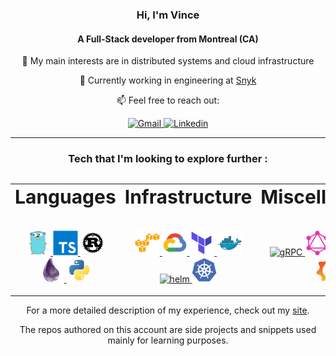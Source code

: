 <h3 align="center">Hi, I'm Vince</h3>
<h4 align="center">A Full-Stack developer from Montreal (CA)</h4>

<p align="center"> 🌱 My main interests are in distributed systems and cloud infrastructure</p>
<p align="center"> 💼 Currently working in engineering at <a href="https://snyk.io/">Snyk</a></p>
<p align="center"> 📫 Feel free to reach out:
<p align="center"> 
   <a href="mailto:vincent.desloover.dev@gmail.com"><img src="https://img.shields.io/badge/Gmail-D14836?style=for-the-badge&logo=gmail&logoColor=white"/ alt="Gmail"> </a>
   <a href="https://www.linkedin.com/in/vincent-desloover/"><img src="https://img.shields.io/badge/LinkedIn-0077B5?style=for-the-badge&logo=linkedin&logoColor=white" alt="Linkedin"/> </a>
</p> 

<hr/>

<h3 align="center">Tech that I'm looking to explore further :</h3>

<!-- <table border="0" align="center">
 <tr>
   <td><b style="font-size:30px">Languages</b></td>
   <td><b style="font-size:30px">Backend</b></td>
   <td><b style="font-size:30px">Databases</b></td>
 </tr>
 <tr>
  <td>
    <br/>
    <p align="center"> 
      <a href="https://www.typescriptlang.org/" title="TypeScript" target="_blank"> 
        <img src="https://raw.githubusercontent.com/devicons/devicon/master/icons/typescript/typescript-original.svg" alt="typescript" width="40" height="40"/> 
      </a>
      <a href="https://golang.org" title="Go" target="_blank"> 
        <img src="https://raw.githubusercontent.com/devicons/devicon/master/icons/go/go-original.svg" alt="go" width="40" height="40"/>
      </a>    
      <a href="https://www.python.org" title="Python" target="_blank"> 
        <img src="https://raw.githubusercontent.com/devicons/devicon/master/icons/python/python-original.svg" alt="python" width="40" height="40"/> 
      </a>
      <a href="https://elixir-lang.org/" title="Elixir" target="_blank"> 
        <img src="https://raw.githubusercontent.com/devicons/devicon/master/icons/elixir/elixir-original.svg" alt="c" width="40" height="40"/> 
      </a> 
    </p>
  </td>
  <td>
    <br/>
    <p align="center"> 
      <a href="https://nestjs.com/" title="NestJS" target="_blank"> 
        <img src="https://raw.githubusercontent.com/devicons/devicon/master/icons/nestjs/nestjs-plain.svg" alt="nestjs" width="40" height="40"/> 
      </a>
      <a href="https://graphql.org/" title="GraphQL" target="_blank"> 
        <img src="https://raw.githubusercontent.com/devicons/devicon/master/icons/graphql/graphql-plain.svg" alt="graphql" width="40" height="40"/> 
      </a> 
      <a href="https://expressjs.com/" title="Express" target="_blank"> 
        <img src="https://raw.githubusercontent.com/devicons/devicon/master/icons/express/express-original.svg" alt="express" width="40" height="40"/> 
      </a> 
      <a href="https://nodejs.org/en/" title="NodeJS" target="_blank"> 
        <img src="https://raw.githubusercontent.com/devicons/devicon/master/icons/nodejs/nodejs-original.svg" alt="nodejs" width="40" height="40"/> 
      </a>
      <a href="https://www.djangoproject.com/" title="Django" target="_blank"> 
        <img src="https://raw.githubusercontent.com/devicons/devicon/master/icons/django/django-plain.svg" alt="django" width="40" height="40"/> 
      </a> 
    <p>
  </td>
   <td>
     <br/>
     <p align="center"> 
      <a href="https://redis.io/" title="Redis" target="_blank"> 
        <img src="https://raw.githubusercontent.com/devicons/devicon/master/icons/redis/redis-original.svg" alt="redis" width="40" height="40"/> 
      </a> 
      <a href="https://www.mongodb.com/" title="MongoDB" target="_blank"> 
        <img src="https://raw.githubusercontent.com/devicons/devicon/master/icons/mongodb/mongodb-original.svg" alt="mongodb" width="40" height="40"/> 
      </a> 
      <a href="https://www.mysql.com/" title="MySQL" target="_blank"> 
        <img src="https://raw.githubusercontent.com/devicons/devicon/master/icons/mysql/mysql-original.svg" alt="mysql" width="40" height="40"/> 
      </a>
      <a href="https://neo4j.com/" title="Neo4j" target="_blank"> 
        <img src="https://raw.githubusercontent.com/devicons/devicon/master/icons/neo4j/neo4j-original.svg" alt="neo4j" width="40" height="40"/> 
      </a>
     </p>
   </td>
  </tr>
  <tr>
   <td><b style="font-size:30px">Infrastructure</b></td>
   <td><b style="font-size:30px">Frontend</b></td>
   <td><b style="font-size:30px">Tooling</b></td>
  </tr>
  <tr>
   <td>
     <br/>
     <p align="center"> 
      <a href="https://aws.amazon.com/" title="AWS" target="_blank"> 
        <img src="https://raw.githubusercontent.com/devicons/devicon/master/icons/amazonwebservices/amazonwebservices-original.svg" alt="aws" width="40" height="40"/> 
      </a>
      <a href="https://cloud.google.com/" title="GCP" target="_blank"> 
        <img src="https://raw.githubusercontent.com/devicons/devicon/master/icons/googlecloud/googlecloud-original.svg" alt="gcp" width="40" height="40"/>
      <a href="https://www.terraform.io/" title="Terraform" target="_blank"> 
        <img src="https://raw.githubusercontent.com/devicons/devicon/master/icons/terraform/terraform-original.svg" alt="terraform" width="40" height="40"/> 
      <a href="https://www.docker.com/" title="Docker" target="_blank"> 
        <img src="https://raw.githubusercontent.com/devicons/devicon/master/icons/docker/docker-original.svg" alt="docker" width="40" height="40"/> 
      </a>
      <a href="https://kubernetes.io/" title="Kubernetes" target="_blank"> 
        <img src="https://raw.githubusercontent.com/devicons/devicon/master/icons/kubernetes/kubernetes-plain.svg" alt="kubernetes" width="40" height="40"/> 
      </a> 
      </a>
      </a>
     </p>
   </td>
   <td>
    <br/>
    <p align="center"> 
      <a href="https://reactjs.org/" title="React" target="_blank"> 
        <img src="https://raw.githubusercontent.com/devicons/devicon/master/icons/react/react-original-wordmark.svg" alt="react" width="40" height="40"/> 
      </a>
      <a href="https://material-ui.com/" title="Material-UI" target="_blank">
        <img src="https://raw.githubusercontent.com/devicons/devicon/master/icons/materialui/materialui-original.svg" alt="materialui" width="40" height="40"/> 
      </a>
      <a href="https://vuejs.org/" title="Vue" target="_blank"> 
        <img src="https://raw.githubusercontent.com/devicons/devicon/master/icons/vuejs/vuejs-original.svg" alt="vue" width="40" height="40"/> 
      </a>
      <a href="https://nuxtjs.org/" title="Vue" target="_blank"> 
        <img src="https://raw.githubusercontent.com/devicons/devicon/master/icons/nuxtjs/nuxtjs-original.svg" alt="vue" width="40" height="40"/> 
      </a>
    <p>
   </td>
   <td>
    <br/>
    <p align="center"> 
      <a href="https://ubuntu.com/" title="Ubuntu" target="_blank"> 
        <img src="https://raw.githubusercontent.com/devicons/devicon/master/icons/ubuntu/ubuntu-plain.svg" alt="ubuntu" width="40" height="40"/> 
      </a> 
      <a href="https://code.visualstudio.com/" title="VSCode" target="_blank"> 
        <img src="https://raw.githubusercontent.com/devicons/devicon/master/icons/vscode/vscode-original.svg" alt="vscode" width="40" height="40"/> 
      </a>
      <a href="https://git-scm.com/" title="Git" target="_blank"> 
        <img src="https://raw.githubusercontent.com/devicons/devicon/master/icons/git/git-original.svg" alt="github" width="40" height="40"/> 
      </a>
    </p>
   </td>
  </tr>
</table> -->
  
<table border="0" align="center">
  <table border="0" align="center">
 <tr>
   <td><b style="font-size:30px">Languages</b></td>
   <td><b style="font-size:30px">Infrastructure</b></td>
   <td><b style="font-size:30px">Miscellaneous</b></td>
 </tr>
 <tr>
  <td>
    <br/>
    <p align="center"> 
      <a href="https://golang.org" title="Go" target="_blank"> 
        <img src="https://raw.githubusercontent.com/devicons/devicon/master/icons/go/go-original.svg" alt="go" width="40" height="40"/>
      </a>
      <a href="https://www.typescriptlang.org/" title="TypeScript" target="_blank"> 
        <img src="https://raw.githubusercontent.com/devicons/devicon/master/icons/typescript/typescript-original.svg" alt="typescript" width="40" height="40"/> 
      </a>
      <a href="https://www.rust-lang.org/" title="Rust" target="_blank"> 
        <img src="https://raw.githubusercontent.com/devicons/devicon/master/icons/rust/rust-plain.svg" alt="go" width="40" height="40"/>
      </a>
      <a href="https://elixir-lang.org/" title="Elixir" target="_blank"> 
        <img src="https://raw.githubusercontent.com/devicons/devicon/master/icons/elixir/elixir-original.svg" alt="c" width="40" height="40"/> 
      </a> 
      <a href="https://www.python.org" title="Python" target="_blank"> 
        <img src="https://raw.githubusercontent.com/devicons/devicon/master/icons/python/python-original.svg" alt="python" width="40" height="40"/> 
      </a>
    </p>
  </td>
  <td>
     <br/>
     <p align="center"> 
      <a href="https://aws.amazon.com/" title="AWS" target="_blank"> 
        <img src="https://raw.githubusercontent.com/devicons/devicon/master/icons/amazonwebservices/amazonwebservices-original.svg" alt="aws" width="40" height="40"/> 
      </a>
      <a href="https://cloud.google.com/" title="GCP" target="_blank"> 
        <img src="https://raw.githubusercontent.com/devicons/devicon/master/icons/googlecloud/googlecloud-original.svg" alt="gcp" width="40" height="40"/>
      <a href="https://www.terraform.io/" title="Terraform" target="_blank"> 
        <img src="https://raw.githubusercontent.com/devicons/devicon/master/icons/terraform/terraform-original.svg" alt="terraform" width="40" height="40"/>
      <a href="https://www.docker.com/" title="Docker" target="_blank"> 
        <img src="https://raw.githubusercontent.com/devicons/devicon/master/icons/docker/docker-original.svg" alt="docker" width="40" height="40"/> 
      </a>
      <a href="https://helm.sh//" title="Helm" target="_blank"> 
        <img src="https://helm.sh/img/helm.svg" alt="helm" width="40" height="40"/> 
      </a>
      <a href="https://kubernetes.io/" title="Kubernetes" target="_blank"> 
        <img src="https://raw.githubusercontent.com/devicons/devicon/master/icons/kubernetes/kubernetes-plain.svg" alt="kubernetes" width="40" height="40"/> 
      </a>
     </p>
   </td>
  <td>
    <br/>
    <p align="center">
      <a href="https://grpc.io/" title="gRPC" target="_blank"> 
        <img src="https://grpc.io/img/logos/grpc-logo.png" alt="gRPC" width="60" height="40"/> 
      </a> 
      <a href="https://graphql.org/" title="GraphQL" target="_blank"> 
        <img src="https://raw.githubusercontent.com/devicons/devicon/master/icons/graphql/graphql-plain.svg" alt="graphql" width="40" height="40"/> 
      </a> 
      <a href="https://redis.io/" title="Redis" target="_blank"> 
        <img src="https://raw.githubusercontent.com/devicons/devicon/master/icons/redis/redis-original.svg" alt="redis" width="40" height="40"/> 
      </a>
      <a href="https://kafka.apache.org/" title="Kafka" target="_blank"> 
        <img src="https://raw.githubusercontent.com/devicons/devicon/master/icons/apachekafka/apachekafka-original.svg" alt="redis" width="40" height="40"/> 
      </a>
      <a href="https://grafana.com/" title="Grafana" target="_blank"> 
        <img src="https://raw.githubusercontent.com/devicons/devicon/master/icons/grafana/grafana-original.svg" alt="grafana" width="40" height="40"/> 
      </a>
    <p>
  </td>
  </tr>
</table>
 
<p align="center">For a more detailed description of my experience, check out my <a href="https://vincedeslo.github.io/">site</a>.<p>
<p align="center">The repos authored on this account are side projects and snippets used mainly for learning purposes.<p>

